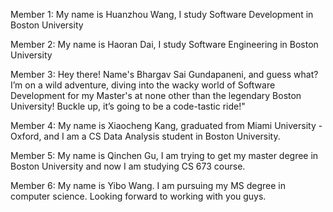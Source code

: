 Member 1:
My name is Huanzhou Wang, I study Software Development in Boston University

Member 2:
My name is Haoran Dai, I study Software Engineering in Boston University

Member 3: Hey there! Name's Bhargav Sai Gundapaneni, and guess what? I’m on a wild adventure, diving into the wacky world of Software Development for my Master's at none other than the legendary Boston University! Buckle up, it’s going to be a code-tastic ride!"

Member 4:
My name is Xiaocheng Kang, graduated from Miami University - Oxford, and I am a CS Data Analysis student in Boston University.

Member 5:
My name is Qinchen Gu, I am trying to get my master degree in Boston University and now I am studying CS 673 course.

Member 6: 
My name is Yibo Wang. I am pursuing my MS degree in computer science. Looking forward to working with you guys. 
